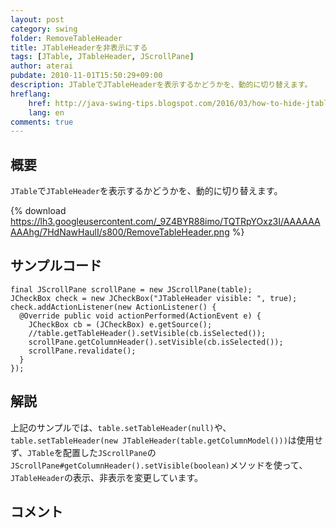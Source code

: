 ```yaml
---
layout: post
category: swing
folder: RemoveTableHeader
title: JTableHeaderを非表示にする
tags: [JTable, JTableHeader, JScrollPane]
author: aterai
pubdate: 2010-11-01T15:50:29+09:00
description: JTableでJTableHeaderを表示するかどうかを、動的に切り替えます。
hreflang:
    href: http://java-swing-tips.blogspot.com/2016/03/how-to-hide-jtableheader.html
    lang: en
comments: true
---
```

## 概要
`JTable`で`JTableHeader`を表示するかどうかを、動的に切り替えます。

{% download https://lh3.googleusercontent.com/_9Z4BYR88imo/TQTRpYOxz3I/AAAAAAAAAhg/7HdNawHaulI/s800/RemoveTableHeader.png %}

## サンプルコード
<pre class="prettyprint"><code>final JScrollPane scrollPane = new JScrollPane(table);
JCheckBox check = new JCheckBox("JTableHeader visible: ", true);
check.addActionListener(new ActionListener() {
  @Override public void actionPerformed(ActionEvent e) {
    JCheckBox cb = (JCheckBox) e.getSource();
    //table.getTableHeader().setVisible(cb.isSelected());
    scrollPane.getColumnHeader().setVisible(cb.isSelected());
    scrollPane.revalidate();
  }
});
</code></pre>

## 解説
上記のサンプルでは、`table.setTableHeader(null)`や、`table.setTableHeader(new JTableHeader(table.getColumnModel()))`は使用せず、`JTable`を配置した`JScrollPane`の`JScrollPane#getColumnHeader().setVisible(boolean)`メソッドを使って、`JTableHeader`の表示、非表示を変更しています。

## コメント
